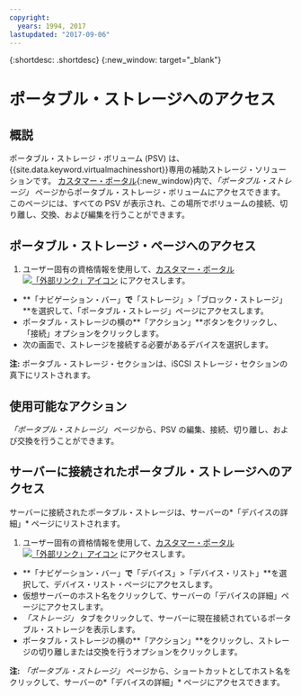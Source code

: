 ```yaml
---
copyright:
  years: 1994, 2017
lastupdated: "2017-09-06"
---
```


{:shortdesc: .shortdesc}
{:new_window: target="_blank"}

# ポータブル・ストレージへのアクセス

## 概説

ポータブル・ストレージ・ボリューム (PSV) は、{{site.data.keyword.virtualmachinesshort}}専用の補助ストレージ・ソリューションです。 [カスタマー・ポータル](https://control.softlayer.com/){:new_window}内で、*「ポータブル・ストレージ」* ページからポータブル・ストレージ・ボリュームにアクセスできます。このページには、すべての PSV が表示され、この場所でボリュームの接続、切り離し、交換、および編集を行うことができます。 

## ポータブル・ストレージ・ページへのアクセス

1. ユーザー固有の資格情報を使用して、[カスタマー・ポータル ![「外部リンク」アイコン](../../icons/launch-glyph.svg "「外部リンク」アイコン")](https://control.softlayer.com/) にアクセスします。
* **「ナビゲーション・バー」**で**「ストレージ」>「ブロック・ストレージ」**を選択して、「ポータブル・ストレージ」ページにアクセスします。
* ポータブル・ストレージの横の**「アクション」**ボタンをクリックし、「接続」オプションをクリックします。
* 次の画面で、ストレージを接続する必要があるデバイスを選択します。

**注:** ポータブル・ストレージ・セクションは、iSCSI ストレージ・セクションの真下にリストされます。

## 使用可能なアクション

*「ポータブル・ストレージ」* ページから、PSV の編集、接続、切り離し、および交換を行うことができます。

## サーバーに接続されたポータブル・ストレージへのアクセス

サーバーに接続されたポータブル・ストレージは、サーバーの*「デバイスの詳細」* ページにリストされます。

1. ユーザー固有の資格情報を使用して、[カスタマー・ポータル ![「外部リンク」アイコン](../../icons/launch-glyph.svg "「外部リンク」アイコン")](https://control.softlayer.com/) にアクセスします。
* **「ナビゲーション・バー」**で**「デバイス」>「デバイス・リスト」**を選択して、デバイス・リスト・ページにアクセスします。
* 仮想サーバーのホスト名をクリックして、サーバーの「デバイスの詳細」ページにアクセスします。
* *「ストレージ」* タブをクリックして、サーバーに現在接続されているポータブル・ストレージを表示します。
* ポータブル・ストレージの横の**「アクション」**をクリックし、ストレージの切り離しまたは交換を行うオプションをクリックします。 

**注:** *「ポータブル・ストレージ」* ページから、ショートカットとしてホスト名をクリックして、サーバーの*「デバイスの詳細」* ページにアクセスできます。 
